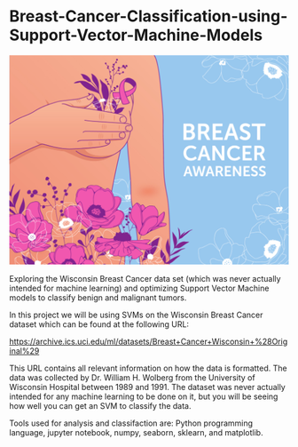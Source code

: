 # Breast-Cancer-Classification-using-Support-Vector-Machine-Models
![alt text](https://github.com/inaveengehlot/Breast-Cancer-SVM-Classification-Model/blob/d61f137378583bb5e36116f87d1a2f2dbceb116c/images/image.jpg)

Exploring the Wisconsin Breast Cancer data set (which was never actually intended for machine learning) and optimizing
Support Vector Machine models to classify benign and malignant tumors. 

In this project we will be using SVMs on the Wisconsin Breast Cancer dataset which can be found at the following URL:

https://archive.ics.uci.edu/ml/datasets/Breast+Cancer+Wisconsin+%28Original%29

This URL contains all relevant information on how the data is formatted. The data was collected by Dr. William H. Wolberg from the 
University of Wisconsin Hospital between 1989 and 1991. The dataset was never actually intended for any machine learning to be done on it,
but you will be seeing how well you can get an SVM to classify the data.

Tools used for analysis and classifaction are: Python programming language, jupyter notebook, numpy, seaborn, sklearn, and matplotlib.
